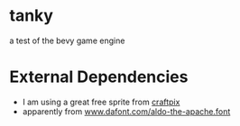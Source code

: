 # tanky
a test of the bevy game engine

# External Dependencies
- I am using a great free sprite from [craftpix](craftpix.net)
- apparently from www.dafont.com/aldo-the-apache.font
